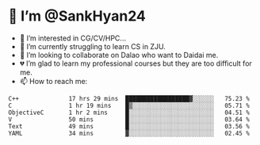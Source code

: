 # 👋 I’m @SankHyan24

- 👀 I’m interested in CG/CV/HPC...
- 🌱 I’m currently struggling to learn CS in ZJU.
- 💞️ I’m looking to collaborate on Dalao who want to Daidai me.
- 💔 I’m glad to learn my professional courses but they are too difficult for me.
- 📫 How to reach me:


<!---
SankHyan24/SankHyan24 is a ✨ special ✨ repository because its `README.md` (this file) appears on your GitHub profile.
You can click the Preview link to take a look at your changes.
--->
<!--START_SECTION:waka-->

```text
C++              17 hrs 29 mins  ██████████████████▓░░░░░░   75.23 %
C                1 hr 19 mins    █▒░░░░░░░░░░░░░░░░░░░░░░░   05.71 %
ObjectiveC       1 hr 2 mins     █░░░░░░░░░░░░░░░░░░░░░░░░   04.51 %
V                50 mins         █░░░░░░░░░░░░░░░░░░░░░░░░   03.64 %
Text             49 mins         █░░░░░░░░░░░░░░░░░░░░░░░░   03.56 %
YAML             34 mins         ▓░░░░░░░░░░░░░░░░░░░░░░░░   02.45 %
```

<!--END_SECTION:waka-->
